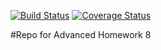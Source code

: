 [![Build Status](https://travis-ci.org/coltenw/advance_rpn.svg?branch=master)](https://travis-ci.org/coltenw/advance_rpn)
[![Coverage Status](https://coveralls.io/repos/github/coltenw/advance_rpn/badge.svg)](https://coveralls.io/github/coltenw/advance_rpn)

#Repo for Advanced Homework 8


